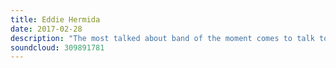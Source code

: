 ```yaml
---
title: Eddie Hermida
date: 2017-02-28
description: "The most talked about band of the moment comes to talk to the most talked about podcast in metal. Eddie Hermida talks to Stephen Hill about Suicide Silence's controversial self-titled album, the genius of Ross Robinson, taking on the internet, being a true artist and sticking to your guns. Whether you love or loathe their new album, this chat provides a metric shit tonne of content for the album itself. Do not miss this one."
soundcloud: 309891781
---
```

